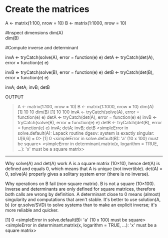 # Create the matrices
A <- matrix(1:100,  nrow = 10)
B <- matrix(1:1000, nrow = 10)

#Inspect dimensions
dim(A)  
dim(B)

#Compute inverse and determinant

invA <- tryCatch(solve(A), error = function(e) e)
detA <- tryCatch(det(A),   error = function(e) e)

invB <- tryCatch(solve(B), error = function(e) e)
detB <- tryCatch(det(B),   error = function(e) e)

invA; detA; invB; detB

OUTPUT

> A <- matrix(1:100,  nrow = 10)
> B <- matrix(1:1000, nrow = 10)
> dim(A)  
[1] 10 10
> dim(B)
[1]  10 100
> invA <- tryCatch(solve(A), error = function(e) e)
> detA <- tryCatch(det(A),   error = function(e) e)
> invB <- tryCatch(solve(B), error = function(e) e)
> detB <- tryCatch(det(B),   error = function(e) e)
> invA; detA; invB; detB
<simpleError in solve.default(A): Lapack routine dgesv: system is exactly singular: U[6,6] = 0>
[1] 0
<simpleError in solve.default(B): 'a' (10 x 100) must be square>
<simpleError in determinant.matrix(x, logarithm = TRUE, ...): 'x' must be a square matrix>


-----------------------------------------

Why solve(A) and det(A) work 
A is a square matrix (10×10), hence det(A) is defined and equals 0, which means that A is unique (not invertible). det(A) = 0, solve(A) properly gives a solitary system error (there is no inverse).

Why operations on B fail (non‑square matrix).
B is not a square (10×100). Inverse and determinants are only defined for square matrices, therefore both calls are wrong by definition.
A determinant close to 0 means (almost) singularity and computations that aren't stable.
It's better to use solution(A, b) (or qr.solve/SVD) to solve systems than to make an explicit inverse; it's more reliable and quicker.






[1] 0
<simpleError in solve.default(B): 'a' (10 x 100) must be square>
<simpleError in determinant.matrix(x, logarithm = TRUE, ...): 'x' must be a square matrix>
